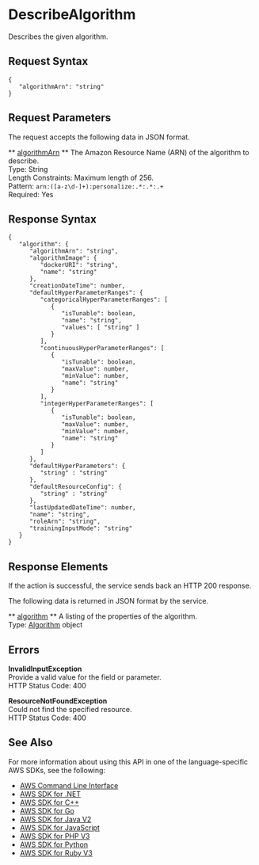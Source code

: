 # DescribeAlgorithm<a name="API_DescribeAlgorithm"></a>

Describes the given algorithm\.

## Request Syntax<a name="API_DescribeAlgorithm_RequestSyntax"></a>

```
{
   "algorithmArn": "string"
}
```

## Request Parameters<a name="API_DescribeAlgorithm_RequestParameters"></a>

The request accepts the following data in JSON format\.

 ** [algorithmArn](#API_DescribeAlgorithm_RequestSyntax) **   <a name="personalize-DescribeAlgorithm-request-algorithmArn"></a>
The Amazon Resource Name \(ARN\) of the algorithm to describe\.  
Type: String  
Length Constraints: Maximum length of 256\.  
Pattern: `arn:([a-z\d-]+):personalize:.*:.*:.+`   
Required: Yes

## Response Syntax<a name="API_DescribeAlgorithm_ResponseSyntax"></a>

```
{
   "algorithm": { 
      "algorithmArn": "string",
      "algorithmImage": { 
         "dockerURI": "string",
         "name": "string"
      },
      "creationDateTime": number,
      "defaultHyperParameterRanges": { 
         "categoricalHyperParameterRanges": [ 
            { 
               "isTunable": boolean,
               "name": "string",
               "values": [ "string" ]
            }
         ],
         "continuousHyperParameterRanges": [ 
            { 
               "isTunable": boolean,
               "maxValue": number,
               "minValue": number,
               "name": "string"
            }
         ],
         "integerHyperParameterRanges": [ 
            { 
               "isTunable": boolean,
               "maxValue": number,
               "minValue": number,
               "name": "string"
            }
         ]
      },
      "defaultHyperParameters": { 
         "string" : "string" 
      },
      "defaultResourceConfig": { 
         "string" : "string" 
      },
      "lastUpdatedDateTime": number,
      "name": "string",
      "roleArn": "string",
      "trainingInputMode": "string"
   }
}
```

## Response Elements<a name="API_DescribeAlgorithm_ResponseElements"></a>

If the action is successful, the service sends back an HTTP 200 response\.

The following data is returned in JSON format by the service\.

 ** [algorithm](#API_DescribeAlgorithm_ResponseSyntax) **   <a name="personalize-DescribeAlgorithm-response-algorithm"></a>
A listing of the properties of the algorithm\.  
Type: [Algorithm](API_Algorithm.md) object

## Errors<a name="API_DescribeAlgorithm_Errors"></a>

 **InvalidInputException**   
Provide a valid value for the field or parameter\.  
HTTP Status Code: 400

 **ResourceNotFoundException**   
Could not find the specified resource\.  
HTTP Status Code: 400

## See Also<a name="API_DescribeAlgorithm_SeeAlso"></a>

For more information about using this API in one of the language\-specific AWS SDKs, see the following:
+  [ AWS Command Line Interface](https://docs.aws.amazon.com/goto/aws-cli/personalize-2018-05-22/DescribeAlgorithm) 
+  [ AWS SDK for \.NET](https://docs.aws.amazon.com/goto/DotNetSDKV3/personalize-2018-05-22/DescribeAlgorithm) 
+  [ AWS SDK for C\+\+](https://docs.aws.amazon.com/goto/SdkForCpp/personalize-2018-05-22/DescribeAlgorithm) 
+  [ AWS SDK for Go](https://docs.aws.amazon.com/goto/SdkForGoV1/personalize-2018-05-22/DescribeAlgorithm) 
+  [ AWS SDK for Java V2](https://docs.aws.amazon.com/goto/SdkForJavaV2/personalize-2018-05-22/DescribeAlgorithm) 
+  [ AWS SDK for JavaScript](https://docs.aws.amazon.com/goto/AWSJavaScriptSDK/personalize-2018-05-22/DescribeAlgorithm) 
+  [ AWS SDK for PHP V3](https://docs.aws.amazon.com/goto/SdkForPHPV3/personalize-2018-05-22/DescribeAlgorithm) 
+  [ AWS SDK for Python](https://docs.aws.amazon.com/goto/boto3/personalize-2018-05-22/DescribeAlgorithm) 
+  [ AWS SDK for Ruby V3](https://docs.aws.amazon.com/goto/SdkForRubyV3/personalize-2018-05-22/DescribeAlgorithm) 